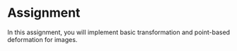 # Assignment 

In this assignment, you will implement basic transformation and point-based deformation for images.


